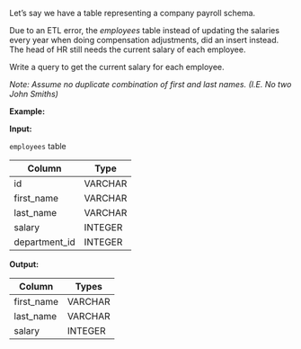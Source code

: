 ﻿
Let’s say we have a table representing a company payroll schema.

Due to an ETL error, the  _employees_ table instead of updating the salaries every year when doing compensation adjustments, did an insert instead. The head of HR still needs the current salary of each employee.

Write a query to get the current salary for each employee.

_Note: Assume no duplicate combination of first and last names. (I.E. No two John Smiths)_

**Example:**

**Input:**

`employees` table


|    Column     |  Type   |
|---------------|---------|
| id            | VARCHAR |
| first_name    | VARCHAR |
| last_name     | VARCHAR |
| salary        | INTEGER |
| department_id | INTEGER |



**Output:**

|   Column   |  Types  |
|------------|---------|
| first_name | VARCHAR |
| last_name  | VARCHAR |
| salary     | INTEGER |


